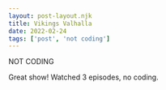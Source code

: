 ```yaml
---
layout: post-layout.njk
title: Vikings Valhalla
date: 2022-02-24
tags: ['post', 'not coding']
---
```

<!-- Excerpt Start -->
NOT CODING
<!-- Excerpt End -->

Great show! Watched 3 episodes, no coding.
